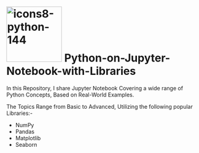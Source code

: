 
# <img width="144" height="144" alt="icons8-python-144" src="https://github.com/user-attachments/assets/f6632761-afd5-4e89-9499-2773ede7b02d" /> Python-on-Jupyter-Notebook-with-Libraries

In this Repository, I share Jupyter Notebook Covering a wide range of Python Concepts, Based on Real-World Examples.

The Topics Range from Basic to Advanced, Utilizing the following popular Libraries:-
* NumPy
* Pandas
* Matplotlib
* Seaborn
 

